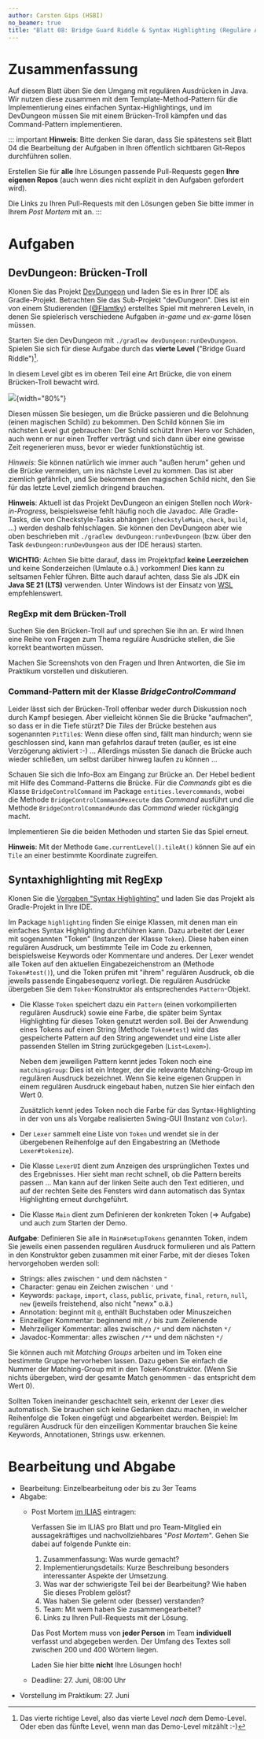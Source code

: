 ```yaml
---
author: Carsten Gips (HSBI)
no_beamer: true
title: "Blatt 08: Bridge Guard Riddle & Syntax Highlighting (Reguläre Ausdrücke, Template-Method, Command)"
---
```


# Zusammenfassung

Auf diesem Blatt üben Sie den Umgang mit regulären Ausdrücken in Java. Wir nutzen diese zusammen mit dem
Template-Method-Pattern für die Implementierung eines einfachen Syntax-Highlightings, und im DevDungeon müssen Sie mit
einem Brücken-Troll kämpfen und das Command-Pattern implementieren.

::: important
**Hinweis**: Bitte denken Sie daran, dass Sie spätestens seit Blatt 04 die Bearbeitung der Aufgaben in Ihren öffentlich
sichtbaren Git-Repos durchführen sollen.

Erstellen Sie für **alle** Ihre Lösungen passende Pull-Requests gegen **Ihre eigenen Repos** (auch wenn dies nicht
explizit in den Aufgaben gefordert wird).

Die Links zu Ihren Pull-Requests mit den Lösungen geben Sie bitte immer in Ihrem *Post Mortem* mit an.
:::

# Aufgaben

## DevDungeon: Brücken-Troll

Klonen Sie das Projekt [DevDungeon](https://github.com/Dungeon-CampusMinden/dev-dungeon) und laden Sie es in Ihrer IDE
als Gradle-Projekt. Betrachten Sie das Sub-Projekt "devDungeon". Dies ist ein von einem Studierenden
([\@Flamtky](https://github.com/Flamtky)) erstelltes Spiel mit mehreren Leveln, in denen Sie spielerisch verschiedene
Aufgaben *in-game* und *ex-game* lösen müssen.

Starten Sie den DevDungeon mit `./gradlew devDungeon:runDevDungeon`. Spielen Sie sich für diese Aufgabe durch das
**vierte Level** ("Bridge Guard Riddle")[^1].

In diesem Level gibt es im oberen Teil eine Art Brücke, die von einem Brücken-Troll bewacht wird.

![](images/bridgetroll-annot.png){width="80%"}

Diesen müssen Sie besiegen, um die Brücke passieren und die Belohnung (einen magischen Schild) zu bekommen. Den Schild
können Sie im nächsten Level gut gebrauchen: Der Schild schützt Ihren Hero vor Schäden, auch wenn er nur einen Treffer
verträgt und sich dann über eine gewisse Zeit regenerieren muss, bevor er wieder funktionstüchtig ist.

*Hinweis*: Sie können natürlich wie immer auch "außen herum" gehen und die Brücke vermeiden, um ins nächste Level zu
kommen. Das ist aber ziemlich gefährlich, und Sie bekommen den magischen Schild nicht, den Sie für das letzte Level
ziemlich dringend brauchen.

**Hinweis**: Aktuell ist das Projekt DevDungeon an einigen Stellen noch *Work-in-Progress*, beispielsweise fehlt häufig
noch die Javadoc. Alle Gradle-Tasks, die von Checkstyle-Tasks abhängen (`checkstyleMain`, `check`, `build`, ...) werden
deshalb fehlschlagen. Sie können den DevDungeon aber wie oben beschrieben mit `./gradlew devDungeon:runDevDungeon` (bzw.
über den Task `devDungeon:runDevDungeon` aus der IDE heraus) starten.

**WICHTIG**: Achten Sie bitte darauf, dass im Projektpfad **keine Leerzeichen** und keine Sonderzeichen (Umlaute o.ä.)
vorkommen! Dies kann zu seltsamen Fehler führen. Bitte auch darauf achten, dass Sie als JDK ein **Java SE 21 (LTS)**
verwenden. Unter Windows ist der Einsatz von [WSL](https://learn.microsoft.com/en-us/windows/wsl/install)
empfehlenswert.

### RegExp mit dem Brücken-Troll

Suchen Sie den Brücken-Troll auf und sprechen Sie ihn an. Er wird Ihnen eine Reihe von Fragen zum Thema reguläre
Ausdrücke stellen, die Sie korrekt beantworten müssen.

Machen Sie Screenshots von den Fragen und Ihren Antworten, die Sie im Praktikum vorstellen und diskutieren.

### Command-Pattern mit der Klasse *BridgeControlCommand*

Leider lässt sich der Brücken-Troll offenbar weder durch Diskussion noch durch Kampf besiegen. Aber vielleicht können
Sie die Brücke "aufmachen", so dass er in die Tiefe stürzt? Die *Tiles* der Brücke bestehen aus sogenannten `PitTile`s:
Wenn diese offen sind, fällt man hindurch; wenn sie geschlossen sind, kann man gefahrlos darauf treten (außer, es ist
eine Verzögerung aktiviert :-) ... Allerdings müssten Sie danach die Brücke auch wieder schließen, um selbst darüber
hinweg laufen zu können ...

Schauen Sie sich die Info-Box am Eingang zur Brücke an. Der Hebel bedient mit Hilfe des Command-Patterns die Brücke. Für
die *Commands* gibt es die Klasse `BridgeControlCommand` im Package `entities.levercommands`, wobei die Methode
`BridgeControlCommand#execute` das *Command* ausführt und die Methode `BridgeControlCommand#undo` das *Command* wieder
rückgängig macht.

Implementieren Sie die beiden Methoden und starten Sie das Spiel erneut.

**Hinweis**: Mit der Methode `Game.currentLevel().tileAt()` können Sie auf ein `Tile` an einer bestimmte Koordinate
zugreifen.

## Syntaxhighlighting mit RegExp

Klonen Sie die [Vorgaben "Syntax
Highlighting"](https://github.com/Programmiermethoden-CampusMinden/prog2_ybel_highlighting) und laden Sie das Projekt
als Gradle-Projekt in Ihre IDE.

Im Package `highlighting` finden Sie einige Klassen, mit denen man ein einfaches Syntax Highlighting durchführen kann.
Dazu arbeitet der Lexer mit sogenannten "Token" (Instanzen der Klasse `Token`). Diese haben einen regulären Ausdruck, um
bestimmte Teile im Code zu erkennen, beispielsweise Keywords oder Kommentare und anderes. Der Lexer wendet alle Token
auf den aktuellen Eingabezeichenstrom an (Methode `Token#test()`), und die Token prüfen mit "ihrem" regulären Ausdruck,
ob die jeweils passende Eingabesequenz vorliegt. Die regulären Ausdrücke übergeben Sie dem `Token`-Konstruktor als
entsprechendes `Pattern`-Objekt.

-   Die Klasse `Token` speichert dazu ein `Pattern` (einen vorkompilierten regulären Ausdruck) sowie eine Farbe, die
    später beim Syntax Highlighting für dieses Token genutzt werden soll. Bei der Anwendung eines Tokens auf einen
    String (Methode `Token#test`) wird das gespeicherte Pattern auf den String angewendet und eine Liste aller passenden
    Stellen im String zurückgegeben (`List<Lexem>`).

    Neben dem jeweiligen Pattern kennt jedes Token noch eine `matchingGroup`: Dies ist ein Integer, der die relevante
    Matching-Group im regulären Ausdruck bezeichnet. Wenn Sie keine eigenen Gruppen in einem regulären Ausdruck
    eingebaut haben, nutzen Sie hier einfach den Wert 0.

    Zusätzlich kennt jedes Token noch die Farbe für das Syntax-Highlighting in der von uns als Vorgabe realisierten
    Swing-GUI (Instanz von `Color`).

-   Der `Lexer` sammelt eine Liste von `Token` und wendet sie in der übergebenen Reihenfolge auf den Eingabestring an
    (Methode `Lexer#tokenize`).

-   Die Klasse `LexerUI` dient zum Anzeigen des ursprünglichen Textes und des Ergebnisses. Hier sieht man recht schnell,
    ob die Pattern bereits passen ... Man kann auf der linken Seite auch den Text editieren, und auf der rechten Seite
    des Fensters wird dann automatisch das Syntax Highlighting erneut durchgeführt.

-   Die Klasse `Main` dient zum Definieren der konkreten Token (=\> Aufgabe) und auch zum Starten der Demo.

**Aufgabe**: Definieren Sie alle in `Main#setupTokens` genannten Token, indem Sie jeweils einen passenden regulären
Ausdruck formulieren und als Pattern in den Konstruktor geben zusammen mit einer Farbe, mit der dieses Token
hervorgehoben werden soll:

-   Strings: alles zwischen `"` und dem nächsten `"`
-   Character: genau ein Zeichen zwischen `'` und `'`
-   Keywords: `package`, `import`, `class`, `public`, `private`, `final`, `return`, `null`, `new` (jeweils freistehend,
    also nicht "newx" o.ä.)
-   Annotation: beginnt mit `@`, enthält Buchstaben oder Minuszeichen
-   Einzeiliger Kommentar: beginnend mit `//` bis zum Zeilenende
-   Mehrzeiliger Kommentar: alles zwischen `/*` und dem nächsten `*/`
-   Javadoc-Kommentar: alles zwischen `/**` und dem nächsten `*/`

Sie können auch mit *Matching Groups* arbeiten und im Token eine bestimmte Gruppe hervorheben lassen. Dazu geben Sie
einfach die Nummer der Matching-Group mit in den Token-Konstruktor. (Wenn Sie nichts übergeben, wird der gesamte Match
genommen - das entspricht dem Wert 0).

Sollten Token ineinander geschachtelt sein, erkennt der Lexer dies automatisch. Sie brauchen sich keine Gedanken dazu
machen, in welcher Reihenfolge die Token eingefügt und abgearbeitet werden. Beispiel: Im regulären Ausdruck für den
einzeiligen Kommentar brauchen Sie keine Keywords, Annotationen, Strings usw. erkennen.

# Bearbeitung und Abgabe

-   Bearbeitung: Einzelbearbeitung oder bis zu 3er Teams
-   Abgabe:
    -   Post Mortem [im ILIAS](https://www.hsbi.de/elearning/goto.php?target=exc_1514856&client_id=FH-Bielefeld)
        eintragen:

        Verfassen Sie im ILIAS pro Blatt und pro Team-Mitglied ein aussagekräftiges und nachvollziehbares "*Post
        Mortem*". Gehen Sie dabei auf folgende Punkte ein:

        1.  Zusammenfassung: Was wurde gemacht?
        2.  Implementierungsdetails: Kurze Beschreibung besonders interessanter Aspekte der Umsetzung.
        3.  Was war der schwierigste Teil bei der Bearbeitung? Wie haben Sie dieses Problem gelöst?
        4.  Was haben Sie gelernt oder (besser) verstanden?
        5.  Team: Mit wem haben Sie zusammengearbeitet?
        6.  Links zu Ihren Pull-Requests mit der Lösung.

        Das Post Mortem muss von **jeder Person** im Team **individuell** verfasst und abgegeben werden. Der Umfang des
        Textes soll zwischen 200 und 400 Wörtern liegen.

        Laden Sie hier bitte **nicht** Ihre Lösungen hoch!

    -   Deadline: 27. Juni, 08:00 Uhr
-   Vorstellung im Praktikum: 27. Juni

[^1]: Das vierte richtige Level, also das vierte Level *nach* dem Demo-Level. Oder eben das fünfte Level, wenn man das
    Demo-Level mitzählt :-)
